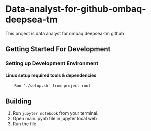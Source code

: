 # Data-analyst-for-github-ombaq-deepsea-tm

This project is data analyst for ombaq deepsea-tm github

## Getting Started For Development
### Setting up Development Environment
#### Linux setup required tools & dependencies

		Run './setup.sh' from project root

## Building
1. Run `jupyter notebook` from your terminal.
2. Open main.ipynb file in jupyter local web
3. Run the file
